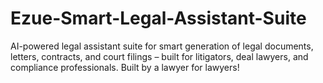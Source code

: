 # Ezue-Smart-Legal-Assistant-Suite
AI-powered legal assistant suite for smart generation of legal documents, letters, contracts, and court filings – built for litigators, deal lawyers, and compliance professionals. Built by a lawyer for lawyers! 
